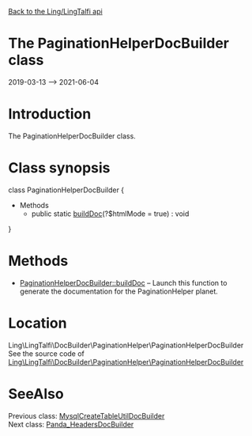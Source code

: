 [Back to the Ling/LingTalfi api](https://github.com/lingtalfi/LingTalfi/blob/master/doc/api/Ling/LingTalfi.md)



The PaginationHelperDocBuilder class
================
2019-03-13 --> 2021-06-04






Introduction
============

The PaginationHelperDocBuilder class.



Class synopsis
==============


class <span class="pl-k">PaginationHelperDocBuilder</span>  {

- Methods
    - public static [buildDoc](https://github.com/lingtalfi/LingTalfi/blob/master/doc/api/Ling/LingTalfi/DocBuilder/PaginationHelper/PaginationHelperDocBuilder/buildDoc.md)(?$htmlMode = true) : void

}






Methods
==============

- [PaginationHelperDocBuilder::buildDoc](https://github.com/lingtalfi/LingTalfi/blob/master/doc/api/Ling/LingTalfi/DocBuilder/PaginationHelper/PaginationHelperDocBuilder/buildDoc.md) &ndash; Launch this function to generate the documentation for the PaginationHelper planet.





Location
=============
Ling\LingTalfi\DocBuilder\PaginationHelper\PaginationHelperDocBuilder<br>
See the source code of [Ling\LingTalfi\DocBuilder\PaginationHelper\PaginationHelperDocBuilder](https://github.com/lingtalfi/LingTalfi/blob/master/DocBuilder/PaginationHelper/PaginationHelperDocBuilder.php)



SeeAlso
==============
Previous class: [MysqlCreateTableUtilDocBuilder](https://github.com/lingtalfi/LingTalfi/blob/master/doc/api/Ling/LingTalfi/DocBuilder/MysqlCreateTableUtil/MysqlCreateTableUtilDocBuilder.md)<br>Next class: [Panda_HeadersDocBuilder](https://github.com/lingtalfi/LingTalfi/blob/master/doc/api/Ling/LingTalfi/DocBuilder/Panda_Headers/Panda_HeadersDocBuilder.md)<br>
